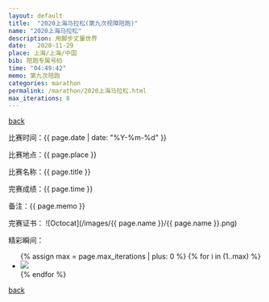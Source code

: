 ```yaml
---
layout: default
title:  "2020上海马拉松(第九次视障陪跑)"
name: "2020上海马拉松"
description: 用脚步丈量世界
date:   2020-11-29
place: 上海/上海/中国
bib: 陪跑专属号码
time: "04:49:42"
memo: 第九次陪跑
categories: marathon
permalink: /marathon/2020上海马拉松.html
max_iterations: 8
---
```

[back](/marathon)

比赛时间：{{ page.date | date: "%Y-%m-%d" }}

比赛地点：{{ page.place }}

比赛名称：{{ page.title }}

完赛成绩：{{ page.time }}

备注：{{ page.memo }}

完赛证书：
![Octocat](/images/{{ page.name }}/{{ page.name }}.png)

精彩瞬间：
<ul>
{% assign max = page.max_iterations | plus: 0 %}
{% for i in (1..max) %}
    <li><img src="/images/{{ page.name }}/{{ page.name }}-{{ i }}.jpeg"></li>
{% endfor %}
</ul>

[back](/marathon)
